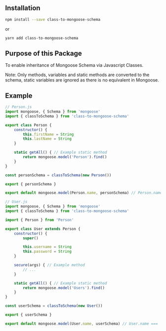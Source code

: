 ## Installation

```sh
npm install --save class-to-mongoose-schema
```

or

```sh
yarn add class-to-mongoose-schema
```

## Purpose of this Package

To enable inheritance of Mongoose Schema via Javascript Classes.

Note: Only methods, variables and static methods are converted to the schema, static variables are ignored as there is no equivalent in Mongoose.

## Example

```javascript
// Person.js
import mongoose, { Schema } from 'mongoose'
import { classToSchema } from 'class-to-mongoose-schema'

export class Person {
	constructor() {
		this.firstName = String
		this.lastName = String
	}

	static getAll() { // Example static method
		return mongoose.model('Person').find()
	}
}

const personSchema = classToSchema(new Person())

export { personSchema }

export default mongoose.model(Person.name, personSchema) // Person.name === 'Person'
```

```javascript
// User.js
import mongoose, { Schema } from 'mongoose'
import { classToSchema } from 'class-to-mongoose-schema'

import { Person } from 'Person'

export class User extends Person {
	constructor() {
		super()

		this.username = String
		this.password = String
	}

	secure(args) { // Example method
		// ...
	}

	static getAll() { // Example static method
		return mongoose.model('Users').find()
	}
}

const userSchema = classToSchema(new User())

export { userSchema }

export default mongoose.model(User.name, userSchema) // User.name === 'User'
```
